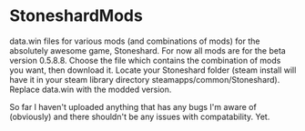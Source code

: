 # StoneshardMods
data.win files for various mods (and combinations of mods) for the absolutely awesome game, Stoneshard.
For now all mods are for the beta version 0.5.8.8.
Choose the file which contains the combination of mods you want, then download it.
Locate your Stoneshard folder (steam install will have it in your steam library directory steamapps/common/Stoneshard).
Replace data.win with the modded version.

So far I haven't uploaded anything that has any bugs I'm aware of (obviously) and there shouldn't be any issues with compatability.
Yet.

